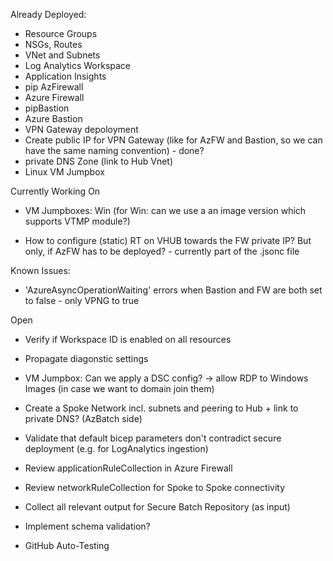 

Already Deployed: 

- Resource Groups
- NSGs, Routes
- VNet and Subnets
- Log Analytics Workspace
- Application Insights
- pip AzFirewall
- Azure Firewall
- pipBastion
- Azure Bastion
- VPN Gateway depoloyment
- Create public IP for VPN Gateway (like for AzFW and Bastion, so we can have the same naming convention) - done?
- private DNS Zone (link to Hub Vnet)
- Linux VM Jumpbox

Currently Working On 

- VM Jumpboxes: Win (for Win: can we use a an image version which supports VTMP module?)

- How to configure (static) RT on VHUB towards the FW private IP? But only, if AzFW has to be deployed? - currently part of the .jsonc file


Known Issues:

- 'AzureAsyncOperationWaiting' errors when Bastion and FW are both set to false - only VPNG to true



Open

- Verify if Workspace ID is enabled on all resources
- Propagate diagonstic settings

- VM Jumpbox: Can we apply a DSC config? -> allow RDP to Windows Images (in case we want to domain join them)

- Create a Spoke Network incl. subnets and peering to Hub + link to private DNS? (AzBatch side)

- Validate that default bicep parameters don't contradict secure deployment (e.g. for LogAnalytics ingestion)
- Review applicationRuleCollection in Azure Firewall
- Review networkRuleCollection for Spoke to Spoke connectivity

- Collect all relevant output for Secure Batch Repository (as input)

- Implement schema validation?
- GitHub Auto-Testing